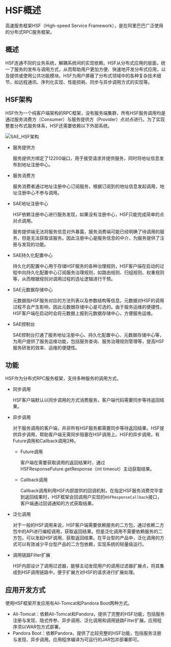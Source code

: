 # HSF概述

高速服务框架HSF（High-speed Service Framework），是在阿里巴巴广泛使用的分布式RPC服务框架。

## 概述

HSF连通不同的业务系统，解耦系统间的实现依赖。HSF从分布式应用的层面，统一了服务的发布与调用方式，从而帮助用户更加方便、快速地开发分布式应用，以及提供或使用公共功能模块。HSF为用户屏蔽了分布式领域中的各种复杂技术细节，如远程通讯、序列化实现、性能损耗、同步与异步调用方式的实现等。

## HSF架构

HSF作为一个纯客户端架构的RPC框架，没有服务端集群，所有HSF服务调用均是通过服务消费方（Consumer）与服务提供方（Provider）点对点进行。为了实现整套分布式服务体系，HSF还需要依赖以下外部系统。

![SAE_HSF架构 ](https://static-aliyun-doc.oss-accelerate.aliyuncs.com/assets/img/zh-CN/2928887951/p130167.png)

-   服务提供方

    服务提供方绑定了12200端口，用于接受请求并提供服务，同时将地址信息发布到地址注册中心。

-   服务消费方

    服务消费者通过地址注册中心订阅服务，根据订阅到的地址信息发起调用，地址注册中心不参与调用。

-   SAE地址注册中心

    HSF依赖注册中心进行服务发现，如果没有注册中心，HSF只能完成简单的点对点调用。

    服务提供端无法将服务信息对外暴露，服务消费端可能已经明确了待调用的服务，但是无法获取该服务。因此注册中心是服务信息的中介，为服务提供了注册与发现的功能。

-   SAE持久化配置中心

    持久化的配置中心用于存储HSF服务的各种治理规则，HSF客户端在启动的过程中向持久化配置中心订阅服务治理规则，如路由规则、归组规则、权重规则等，从而根据规则对调用过程的选址逻辑进行干预。

-   SAE元数据存储中心

    元数据指HSF服务对应的方法列表以及参数结构等信息。元数据对HSF的调用过程不会产生影响，因此元数据存储中心是可选的。由于服务运维的便捷性，HSF客户端在启动时会将元数据上报到元数据存储中心，方便服务运维。

-   SAE控制台

    SAE控制台打通了服务地址注册中心、持久化配置中心、元数据存储中心等，为用户提供了服务运维功能，包括服务查询、服务治理规则管理等，提高HSF服务研发的效率、运维的便捷性。


## 功能

HSF作为分布式RPC服务框架，支持多种服务的调用方式。

-   同步调用

    HSF客户端默认以同步调用的方式消费服务，客户端代码需要同步等待返回结果。

-   异步调用

    对于服务调用的客户端，并非所有HSF服务都需要同步等待返回结果。HSF提供异步调用，帮助客户端无需同步阻塞在HSF调用上。HSF的异步调用，有Future调用和Callback调用2种。

    -   Future调用

        客户端在需要获取调用的返回结果时，通过HSFResponseFuture.getResponse（int timeout）主动获取结果。

    -   Callback调用

        Callback调用利用HSF内部提供的回调机制，在指定HSF服务消费完毕拿到返回结果时，HSF框架会回调用户实现的`HSFResponseCallback`接口，客户端通过回调通知的方式获取结果。

-   泛化调用

    对于一般的HSF调用来说，HSF客户端需要依赖服务的二方包，通过依赖二方包中的API进行编程调用，获取返回结果。但是泛化调用不需要依赖服务的二方包，可以发起HSF调用、获取返回结果。在平台型的产品中，泛化调用的方式可以有效减少平台型产品的二方包依赖，实现系统的轻量级运行。

-   调用链路Filter扩展

    HSF内部设计了调用过滤器，能够主动发现用户的调用过滤器扩展点，将其集成到HSF调用链路中，便于扩展方对HSF的请求进行扩展处理。


## 应用开发方式

使用HSF框架开发应用有Ali-Tomcat和Pandora Boot两种方式。

-   Ali-Tomcat：依赖Ali-Tomcat和Pandora，提供了完整的HSF功能，包括服务注册与发现、隐式传参、异步调用、泛化调用和调用链路Filter扩展。应用程序须以WAR包方式部署。
-   Pandora Boot：依赖Pandora，提供了比较完整的HSF功能，包括服务注册与发现、异步调用。应用程序编译为可运行的JAR包并部署即可。

